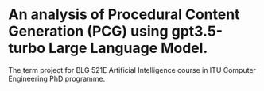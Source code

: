 # An analysis of Procedural Content Generation (PCG) using gpt3.5-turbo Large Language Model.
The term project for BLG 521E Artificial Intelligence course in ITU Computer Engineering PhD programme.
